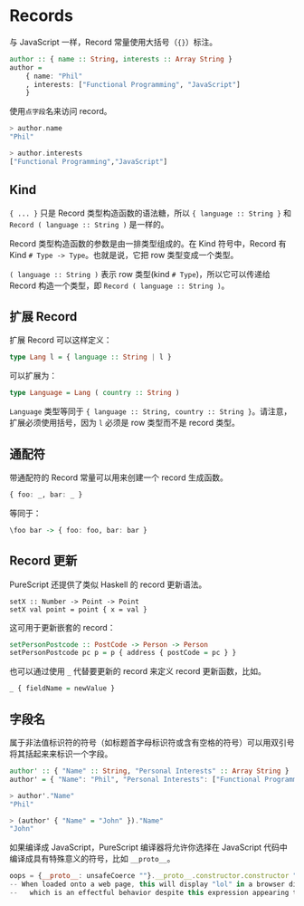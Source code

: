 # Records

与 JavaScript 一样，Record 常量使用大括号（`{}`）标注。

```purescript
author :: { name :: String, interests :: Array String }
author =
    { name: "Phil"
    , interests: ["Functional Programming", "JavaScript"]
    }
```

使用`点字段`名来访问 record。

```purescript
> author.name
"Phil"

> author.interests
["Functional Programming","JavaScript"]
```

## Kind

`{ ... }` 只是 Record 类型构造函数的语法糖，所以 `{ language :: String }` 和 `Record ( language :: String )` 是一样的。

Record 类型构造函数的参数是由一排类型组成的。在 Kind 符号中，Record 有 Kind `# Type -> Type`。也就是说，它把 row 类型变成一个类型。

`( language :: String )` 表示 row 类型(kind `# Type`)，所以它可以传递给 Record 构造一个类型，即 `Record ( language :: String )`。

## 扩展 Record

扩展 Record 可以这样定义：

```purescript
type Lang l = { language :: String | l }
```

可以扩展为：

```purescript
type Language = Lang ( country :: String )
```

`Language` 类型等同于 `{ language :: String, country :: String }`。请注意，扩展必须使用括号，因为 `l` 必须是 row 类型而不是 record 类型。

## 通配符

带通配符的 Record 常量可以用来创建一个 record 生成函数。

```purescript
{ foo: _, bar: _ }
```

等同于：

```purescript
\foo bar -> { foo: foo, bar: bar }
```

## Record 更新

PureScript 还提供了类似 Haskell 的 record 更新语法。

```purescrpt
setX :: Number -> Point -> Point
setX val point = point { x = val }
```

这可用于更新嵌套的 record：

```purescript
setPersonPostcode :: PostCode -> Person -> Person
setPersonPostcode pc p = p { address { postCode = pc } }
```

也可以通过使用 `_` 代替要更新的 record 来定义 record 更新函数，比如。

```purescript
_ { fieldName = newValue }
```

## 字段名

属于非法值标识符的符号（如标题首字母标识符或含有空格的符号）可以用双引号将其括起来来标识一个字段。

```purescript
author' :: { "Name" :: String, "Personal Interests" :: Array String }
author' = { "Name": "Phil", "Personal Interests": ["Functional Programming", "JavaScript"] }

> author'."Name"
"Phil"

> (author' { "Name" = "John" })."Name"
"John"
```

如果编译成 JavaScript，PureScript 编译器将允许你选择在 JavaScript 代码中编译成具有特殊意义的符号，比如 `__proto__`。

```javascript
oops = {__proto__: unsafeCoerce ""}.__proto__.constructor.constructor "alert('lol')" 0
-- When loaded onto a web page, this will display "lol" in a browser dialog box,
--   which is an effectful behavior despite this expression appearing to be pure.
```
